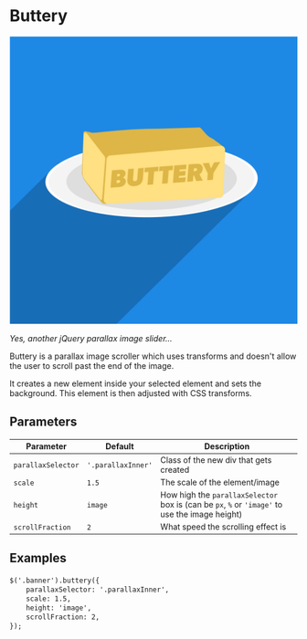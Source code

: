 # Buttery

<img src="assets/buttery.svg" alt="buttery">

_Yes, another jQuery parallax image slider..._

Buttery is a parallax image scroller which uses transforms and doesn't allow the user to scroll past the end of the image.

It creates a new element inside your selected element and sets the background. This element is then adjusted with CSS transforms.

## Parameters

| Parameter | Default | Description |
|---|---|---|
| `parallaxSelector` | `'.parallaxInner'` | Class of the new div that gets created |
| `scale` | `1.5` | The scale of the element/image |
| `height` | `image` | How high the `parallaxSelector` box is (can be `px`, `%` or `'image'` to use the image height) |
| `scrollFraction` | `2` | What speed the scrolling effect is |

## Examples

```
$('.banner').buttery({
	parallaxSelector: '.parallaxInner',
	scale: 1.5,
	height: 'image',
	scrollFraction: 2,
});
```

